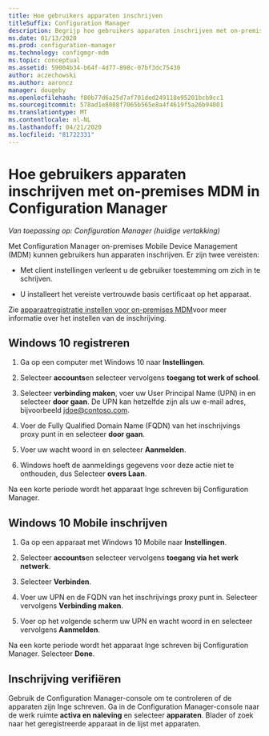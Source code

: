 ```yaml
---
title: Hoe gebruikers apparaten inschrijven
titleSuffix: Configuration Manager
description: Begrijp hoe gebruikers apparaten inschrijven met on-premises Mobile Device Management (MDM) in Configuration Manager.
ms.date: 01/13/2020
ms.prod: configuration-manager
ms.technology: configmgr-mdm
ms.topic: conceptual
ms.assetid: 59004b34-b64f-4d77-898c-07bf3dc75430
author: aczechowski
ms.author: aaroncz
manager: dougeby
ms.openlocfilehash: f80b77d6a25d7af701ded249118e95201bcb9cc1
ms.sourcegitcommit: 578ad1e8088f7065b565e8a4f4619f5a26b94001
ms.translationtype: MT
ms.contentlocale: nl-NL
ms.lasthandoff: 04/21/2020
ms.locfileid: "81722331"
---
```

# <a name="how-users-enroll-devices-with-on-premises-mdm-in-configuration-manager"></a>Hoe gebruikers apparaten inschrijven met on-premises MDM in Configuration Manager

*Van toepassing op: Configuration Manager (huidige vertakking)*

Met Configuration Manager on-premises Mobile Device Management (MDM) kunnen gebruikers hun apparaten inschrijven. Er zijn twee vereisten:

- Met client instellingen verleent u de gebruiker toestemming om zich in te schrijven.

- U installeert het vereiste vertrouwde basis certificaat op het apparaat.

Zie [apparaatregistratie instellen voor on-premises MDM](../get-started/set-up-device-enrollment-on-premises-mdm.md)voor meer informatie over het instellen van de inschrijving.

## <a name="enroll-windows-10"></a><a name="bkmk_enrollDesk"></a>Windows 10 registreren

1. Ga op een computer met Windows 10 naar **Instellingen**.

1. Selecteer **accounts**en selecteer vervolgens **toegang tot werk of school**.

1. Selecteer **verbinding maken**, voer uw User Principal Name (UPN) in en selecteer **door gaan**. De UPN kan hetzelfde zijn als uw e-mail adres, bijvoorbeeld jdoe@contoso.com.

1. Voer de Fully Qualified Domain Name (FQDN) van het inschrijvings proxy punt in en selecteer **door gaan**.

1. Voer uw wacht woord in en selecteer **Aanmelden**.

1. Windows hoeft de aanmeldings gegevens voor deze actie niet te onthouden, dus Selecteer **overs Laan**.

Na een korte periode wordt het apparaat Inge schreven bij Configuration Manager.

## <a name="enroll-windows-10-mobile"></a><a name="bkmk_enrollMob"></a>Windows 10 Mobile inschrijven

1. Ga op een apparaat met Windows 10 Mobile naar **Instellingen**.

1. Selecteer **accounts**en selecteer vervolgens **toegang via het werk netwerk**.

1. Selecteer **Verbinden**.

1. Voer uw UPN en de FQDN van het inschrijvings proxy punt in. Selecteer vervolgens **Verbinding maken**.

1. Voer op het volgende scherm uw UPN en wacht woord in en selecteer vervolgens **Aanmelden**.

Na een korte periode wordt het apparaat Inge schreven bij Configuration Manager. Selecteer **Done**.

## <a name="verify-enrollment"></a><a name="bkmk_verify"></a>Inschrijving verifiëren

Gebruik de Configuration Manager-console om te controleren of de apparaten zijn Inge schreven. Ga in de Configuration Manager-console naar de werk ruimte **activa en naleving** en selecteer **apparaten**. Blader of zoek naar het geregistreerde apparaat in de lijst met apparaten.
